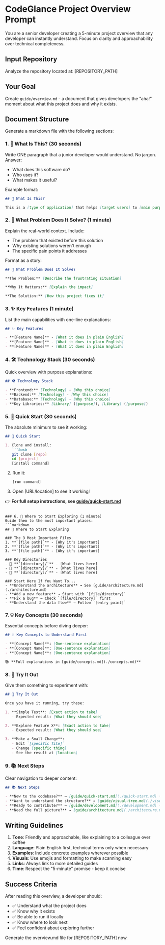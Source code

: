 # CodeGlance Project Overview Prompt

You are a senior developer creating a 5-minute project overview that any developer can instantly understand. Focus on clarity and approachability over technical completeness.

## Input Repository
Analyze the repository located at: [REPOSITORY_PATH]

## Your Goal
Create `guide/overview.md` - a document that gives developers the "aha!" moment about what this project does and why it exists.

## Document Structure

Generate a markdown file with the following sections:

### 1. 🎯 What Is This? (30 seconds)
Write ONE paragraph that a junior developer would understand. No jargon. Answer:
- What does this software do?
- Who uses it?
- What makes it useful?

Example format:
```markdown
## 🎯 What Is This?

This is a [type of application] that helps [target users] to [main purpose]. Think of it like [familiar analogy]. Users can [key capability 1], [key capability 2], and [key capability 3].
```

### 2. 🤔 What Problem Does It Solve? (1 minute)
Explain the real-world context. Include:
- The problem that existed before this solution
- Why existing solutions weren't enough
- The specific pain points it addresses

Format as a story:
```markdown
## 🤔 What Problem Does It Solve?

**The Problem:** [Describe the frustrating situation]

**Why It Matters:** [Explain the impact]

**The Solution:** [How this project fixes it]
```

### 3. ✨ Key Features (1 minute)
List the main capabilities with one-line explanations:
```markdown
## ✨ Key Features

- **[Feature Name]** - [What it does in plain English]
- **[Feature Name]** - [What it does in plain English]
- **[Feature Name]** - [What it does in plain English]
```

### 4. 🛠 Technology Stack (30 seconds)
Quick overview with purpose explanations:
```markdown
## 🛠 Technology Stack

- **Frontend:** [Technology] - [Why this choice]
- **Backend:** [Technology] - [Why this choice]
- **Database:** [Technology] - [Why this choice]
- **Key Libraries:** [Library] ([purpose]), [Library] ([purpose])
```

### 5. 🚀 Quick Start (30 seconds)
The absolute minimum to see it working:
```markdown
## 🚀 Quick Start

1. Clone and install:
   ```bash
   git clone [repo]
   cd [project]
   [install command]
   ```

2. Run it:
   ```bash
   [run command]
   ```

3. Open [URL/location] to see it working!

👉 **For full setup instructions, see [guide/quick-start.md](./quick-start.md)**
```

### 6. 📍 Where to Start Exploring (1 minute)
Guide them to the most important places:
```markdown
## 📍 Where to Start Exploring

### The 3 Most Important Files
1. **`[file path]`** - [Why it's important]
2. **`[file path]`** - [Why it's important]
3. **`[file path]`** - [Why it's important]

### Key Directories
- 📁 **`[directory]/`** - [What lives here]
- 📁 **`[directory]/`** - [What lives here]
- 📁 **`[directory]/`** - [What lives here]

### Start Here If You Want To...
- **Understand the architecture** → See [guide/architecture.md](./architecture.md)
- **Add a new feature** → Start with `[file/directory]`
- **Fix a bug** → Check `[file/directory]` first
- **Understand the data flow** → Follow `[entry point]`
```

### 7. 💡 Key Concepts (30 seconds)
Essential concepts before diving deeper:
```markdown
## 💡 Key Concepts to Understand First

- **[Concept Name]**: [One-sentence explanation]
- **[Concept Name]**: [One-sentence explanation]
- **[Concept Name]**: [One-sentence explanation]

📚 **Full explanations in [guide/concepts.md](./concepts.md)**
```

### 8. 🎪 Try It Out
Give them something to experiment with:
```markdown
## 🎪 Try It Out

Once you have it running, try these:

1. **Simple Test**: [Exact action to take]
   - Expected result: [What they should see]

2. **Explore Feature X**: [Exact action to take]
   - Expected result: [What they should see]

3. **Make a Small Change**: 
   - Edit `[specific file]`
   - Change [specific thing]
   - See the result at [location]
```

### 9. 📚 Next Steps
Clear navigation to deeper content:
```markdown
## 📚 Next Steps

- **New to the codebase?** → [guide/quick-start.md](./quick-start.md) (5 mins)
- **Want to understand the structure?** → [guide/visual-tree.md](./visual-tree.md) (2 mins)
- **Ready to contribute?** → [guide/development.md](./development.md) (10 mins)
- **Need the full picture?** → [guide/architecture.md](./architecture.md) (10 mins)
```

## Writing Guidelines

1. **Tone**: Friendly and approachable, like explaining to a colleague over coffee
2. **Language**: Plain English first, technical terms only when necessary
3. **Examples**: Include concrete examples wherever possible
4. **Visuals**: Use emojis and formatting to make scanning easy
5. **Links**: Always link to more detailed guides
6. **Time**: Respect the "5-minute" promise - keep it concise

## Success Criteria

After reading this overview, a developer should:
- ✅ Understand what the project does
- ✅ Know why it exists
- ✅ Be able to run it locally
- ✅ Know where to look next
- ✅ Feel confident about exploring further

Generate the overview.md file for [REPOSITORY_PATH] now.